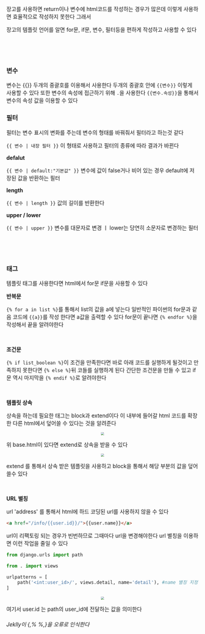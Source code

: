 장고를 사용하면 return이나 변수에 html코드를 작성하는 경우가 많은데 이렇게 사용하면 효율적으로 작성하지 못한다 그래서 

장고의 템플릿 언어를 알면 for문, if문, 변수, 필터등을 편하게 작성하고 사용할 수 있다

&nbsp;

&nbsp;

### 변수

변수는 {{}} 두개의 중괄호를 이용해서 사용한다 두개의 중괄호 안에 `{{변수}}` 이렇게 사용할 수 있다  또한 변수의 속성에 접근하기 위해 `.`을 사용한다 `{{변수.속성}}`을 통해서 변수의 속성 값을 이용할 수 있다



### 필터

필터는 변수 표시의 변화를 주는데 변수의 형태를 바꿔줘서 필터라고 하는것 같다

`{{ 변수 | 내장 필터 }}` 이 형태로 사용하고 필터의 종류에 따라 결과가 바뀐다

**defalut**

`{{ 변수 | default:"기본값" }}` 변수에 값이 false거나 비어 있는 경우 default에 저장된 값을 반환하는 필터

**length**

`{{ 변수 | length }}` 값의 길이를 반환한다

**upper / lower**

`{{ 변수 | upper }}`  변수를 대문자로 변경 ㅣ lower는 당연히 소문자로 변경하는 필터

&nbsp;

&nbsp;

### 태그

템플릿 태그를 사용한다면 html에서 for문 if문을 사용할 수 있다

**반복문**

`{% for a in list %}`를 통해서 list의 값을 a에 넣는다 일반적인 파이썬의 for문과 같음 코드에 `{{a}}`를 작성 한다면 a값을 출력할 수 있다 for문이 끝나면 `{% endfor %}`을 작성해서 끝을 알려야한다

&nbsp;

**조건문** 

`{% if list_boolean %}`이 조건을 만족한다면 바로 아래 코드를 실행하게 될것이고 만족하지 못한다면  `{% else %}`뒤 코들를 실행하게 된다 간단한 조건문을 만들 수 있고 if문 역시 마지막을 `{% endif %}`로 알려야한다

&nbsp;

**템플릿 상속**

상속을 하는데 필요한 태그는 block과 extend이다 이 내부에 들어갈 html 코드를 확장한 다른 html에서 덮어쓸 수 있다는 것을 알려준다

<center>
<img src="https://user-images.githubusercontent.com/80758613/230838563-9d4cebf8-102e-4669-a315-9f8ca78da1aa.png" style="zoom:50%;">
</center>

위 base.html이 있다면 extend로 상속을 받을 수 있다

<center>
<img src="https://user-images.githubusercontent.com/80758613/230837896-b6175909-4b04-4655-abbf-b07584e524ba.png" style="zoom:50%;">
</center>

extend 를 통해서 상속 받은 템플릿을 사용하고 block을 통해서 해당 부분의 값을 덮어 쓸수 있다

&nbsp;

**URL 별칭**

url 'address' 를 통해서 html에 하드 코딩된 url를 사용하지 않을 수 있다


```html
<a href="/info/{{user.id}}/">{{user.name}}</a>
```

url이 리팩토링 되는 경우가 빈번하므로 그때마다 url을 변경해야한다 url 별칭을 이용하면 이런 작업을 줄일 수 있다

``` python
from django.urls import path

from . import views

urlpatterns = [
    path('<int:user_id>/', views.detail, name='detail'), #name 별칭 지정
]
```

<center>
<img src="https://user-images.githubusercontent.com/80758613/230841004-da9c2595-45b2-471d-899b-f0f2a0295c10.png" style="zoom:50%;">
</center>

여기서 user.id 는 path의 user_id에 전달하는 값을 의미한다



###### Jeklly이 {,%     %,}을 오류로 인식한다

